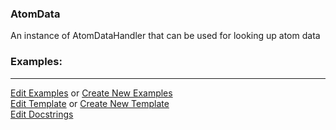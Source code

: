 ### <a id="McUtils.Data.AtomData.AtomData">AtomData</a>
An instance of AtomDataHandler that can be used for looking up atom data

### Examples:


___

[Edit Examples](https://github.com/McCoyGroup/McUtils/edit/edit/ci/examples/ci/docs/McUtils/Data/AtomData/AtomData.md) or 
[Create New Examples](https://github.com/McCoyGroup/McUtils/new/edit/?filename=ci/examples/ci/docs/McUtils/Data/AtomData/AtomData.md) <br/>
[Edit Template](https://github.com/McCoyGroup/McUtils/edit/edit/ci/docs/ci/docs/McUtils/Data/AtomData/AtomData.md) or 
[Create New Template](https://github.com/McCoyGroup/McUtils/new/edit/?filename=ci/docs/templates/ci/docs/McUtils/Data/AtomData/AtomData.md) <br/>
[Edit Docstrings](https://github.com/McCoyGroup/McUtils/edit/edit/McUtils/Data/AtomData/AtomData/__init__.py?message=Update%20Docs)